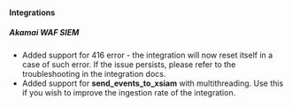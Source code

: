 
#### Integrations

##### Akamai WAF SIEM

- Added support for 416 error - the integration will now reset itself in a case of such error. If the issue persists, please refer to the troubleshooting in the integration docs.
- Added support for **send_events_to_xsiam** with multithreading. Use this if you wish to improve the ingestion rate of the integration.